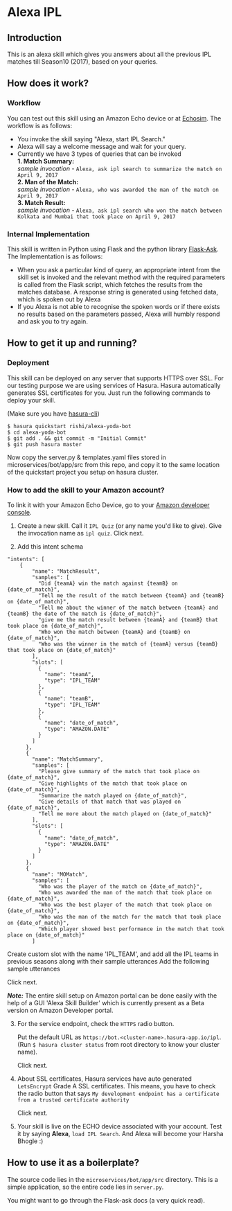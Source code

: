 # Alexa IPL

## Introduction

This is an alexa skill which gives you answers about all the previous IPL matches till Season10 (2017), based on your queries.

## How does it work?

### Workflow
You can test out this skill using an Amazon Echo device or at [Echosim](https://echosim.io). The workflow is as follows:
- You invoke the skill saying "Alexa, start IPL Search."
- Alexa will say a welcome message and wait for your query.
- Currently we have 3 types of queries that can be invoked  
    **1. Match Summary:**  
    		*sample invocation* - `Alexa, ask ipl search to summarize the match on April 9, 2017`  
    **2. Man of the Match:**  
    		*sample invocation* - `Alexa, who was awarded the man of the match on April 9, 2017`  
    **3. Match Result:**  
    		*sample invocation* - `Alexa, ask ipl search who won the match between Kolkata and Mumbai that took place on April 9, 2017`

### Internal Implementation

This skill is written in Python using Flask and the python library [Flask-Ask](https://github.com/johnwheeler/flask-ask). The Implementation is as follows:
- When you ask a particular kind of query, an appropriate intent from the skill set is invoked and the relevant method with the required parameters is called from the Flask script, which fetches the results from the matches database.
A response string is generated using fetched data, which is spoken out by Alexa 
- If you Alexa is not able to recognise the spoken words or if there exists no results based on the parameters passed, Alexa will humbly respond and ask you to try again.


## How to get it up and running?
### Deployment
This skill can be deployed on any server that supports HTTPS over SSL.
For our testing purpose we are using services of Hasura. Hasura automatically generates SSL certificates for you.
Just run the following commands to deploy your skill.

(Make sure you have [hasura-cli](https://docs.hasura.io/0.15/manual/install-hasura-cli.html))

```
$ hasura quickstart rishi/alexa-yoda-bot
$ cd alexa-yoda-bot
$ git add . && git commit -m "Initial Commit"
$ git push hasura master
```
Now copy the server.py & templates.yaml files stored in microservices/bot/app/src from this repo, and copy it to the same location of the quickstart project you setup on hasura cluster.

### How to add the skill to your Amazon account?

To link it with your Amazon Echo Device, go to your [Amazon developer console](https://developer.amazon.com/edw/home.html#/skills).

1. Create a new skill. Call it `IPL Quiz` (or any name you'd like to give). Give the invocation name as `ipl quiz`. Click next.

2. Add this intent schema
```
"intents": [
	{
        "name": "MatchResult",
        "samples": [
          "Did {teamA} win the match against {teamB} on {date_of_match}",
          "Tell me the result of the match between {teamA} and {teamB} on {date_of_match}",
          "Tell me about the winner of the match between {teamA} and {teamB} the date of the match is {date_of_match}",
          "give me the match result between {teamA} and {teamB} that took place on {date_of_match}",
          "Who won the match between {teamA} and {teamB} on {date_of_match}",
          "Who was the winner in the match of {teamA} versus {teamB} that took place on {date_of_match}"
        ],
        "slots": [
          {
            "name": "teamA",
            "type": "IPL_TEAM"
          },
          {
            "name": "teamB",
            "type": "IPL_TEAM"
          },
          {
            "name": "date_of_match",
            "type": "AMAZON.DATE"
          }
        ]
      },
      {
        "name": "MatchSummary",
        "samples": [
          "Please give summary of the match that took place on {date_of_match}",
          "Give highlights of the match that took place on {date_of_match}",
          "Summarize the match played on {date_of_match}",
          "Give details of that match that was played on {date_of_match}",
          "Tell me more about the match played on {date_of_match}"
        ],
        "slots": [
          {
            "name": "date_of_match",
            "type": "AMAZON.DATE"
          }
        ]
      },
      {
        "name": "MOMatch",
        "samples": [
          "Who was the player of the match on {date_of_match}",
          "Who was awarded the man of the match that took place on {date_of_match}",
          "Who was the best player of the match that took place on {date_of_match}",
          "Who was the man of the match for the match that took place on {date_of_match}",
          "Which player showed best performance in the match that took place on {date_of_match}"
        ]
```

Create custom slot with the name 'IPL_TEAM', and add all the IPL teams in previous seasons along with their sample utterances
Add the following sample utterances


   Click next.

**_Note:_** The entire skill setup on Amazon portal can be done easily with the help of a GUI 'Alexa Skill Builder' which is currently present as a Beta version on Amazon Developer portal.

3. For the service endpoint, check the `HTTPS` radio button.

	Put the default URL as `https://bot.<cluster-name>.hasura-app.io/ipl`. (Run `$ hasura cluster status` from root directory to know your cluster name).

	Click next.

4. About SSL certificates, Hasura services have auto generated `LetsEncrypt` Grade A SSL certificates. This means, you have to check the radio button that says `My development endpoint has a certificate from a trusted certificate authority`

	Click next.

5. Your skill is live on the ECHO device associated with your account. Test it by saying **Alexa**, `load IPL Search`. And Alexa will become your Harsha Bhogle :)

## How to use it as a boilerplate?

The source code lies in the `microservices/bot/app/src` directory. This is a simple application, so the entire code lies in `server.py`.

You might want to go through the Flask-ask docs (a very quick read).

